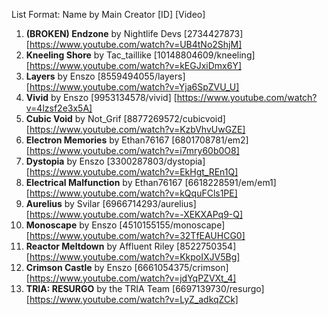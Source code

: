 List Format: Name by Main Creator [ID] [Video]

1. **(BROKEN) Endzone** by Nightlife Devs [2734427873] [https://www.youtube.com/watch?v=UB4tNo2ShjM] 
2. **Kneeling Shore** by Tac_taillike [10148804609/kneeling] [https://www.youtube.com/watch?v=kEGJxiDmx6Y]
3. **Layers** by Enszo [8559494055/layers] [https://www.youtube.com/watch?v=Yja6SpZVU_U]
4. **Vivid** by Enszo [9953134578/vivid] [https://www.youtube.com/watch?v=4lzsf2e3x5A]
5. **Cubic Void** by Not_Grif [8877269572/cubicvoid] [https://www.youtube.com/watch?v=KzbVhvUwGZE]
6. **Electron Memories** by Ethan76167 [6801708781/em2] [https://www.youtube.com/watch?v=i7mry60b0O8] 
7. **Dystopia** by Enszo [3300287803/dystopia] [https://www.youtube.com/watch?v=EkHgt_REn1Q] 
8. **Electrical Malfunction** by Ethan76167 [6618228591/em/em1] [https://www.youtube.com/watch?v=kQquFCls1PE] 
9. **Aurelius** by Svilar [6966714293/aurelius] [https://www.youtube.com/watch?v=-XEKXAPq9-Q] 
10. **Monoscape** by Enszo [4510155155/monoscape] [https://www.youtube.com/watch?v=32TfEAUHCG0] 
11. **Reactor Meltdown** by Affluent Riley [8522750354] [https://www.youtube.com/watch?v=KkpoIXJV5Bg] 
12. **Crimson Castle** by Enszo [6661054375/crimson] [https://www.youtube.com/watch?v=jdYqPZVXt_4] 
13. **TRIA: RESURGO** by the TRIA Team [6697139730/resurgo] [https://www.youtube.com/watch?v=LyZ_adkqZCk] 

